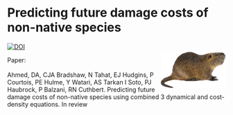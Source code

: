 # Predicting future damage costs of non-native species
<a href="https://doi.org/10.5281/zenodo.15255502"><img src="https://zenodo.org/badge/DOI/10.5281/zenodo.15255502.svg" alt="DOI"></a>
<img align="right" src="www/nutria.png" width="150" style="margin-top: 20px">

Paper: <br>
<br>
Ahmed, DA, CJA Bradshaw, N Tahat, EJ Hudgins, P Courtois, PE Hulme, Y Watari, AS Tarkan I Soto, PJ Haubrock, P Balzani, RN Cuthbert. Predicting future damage costs of non-native species using combined 3 dynamical and cost-density equations. In review
